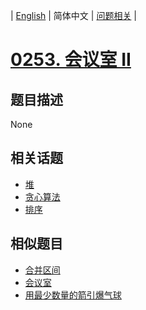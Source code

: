 
| [English](README_EN.md) | 简体中文 | [问题相关](QUESTION.md) |
# [0253. 会议室 II](https://leetcode-cn.com/problems/meeting-rooms-ii/)
## 题目描述
None
## 相关话题
- [堆](https://leetcode-cn.com/tag/heap)
- [贪心算法](https://leetcode-cn.com/tag/greedy)
- [排序](https://leetcode-cn.com/tag/sort)
## 相似题目
- [合并区间](../0056/README.md)
- [会议室](../0252/README.md)
- [用最少数量的箭引爆气球](../0452/README.md)
